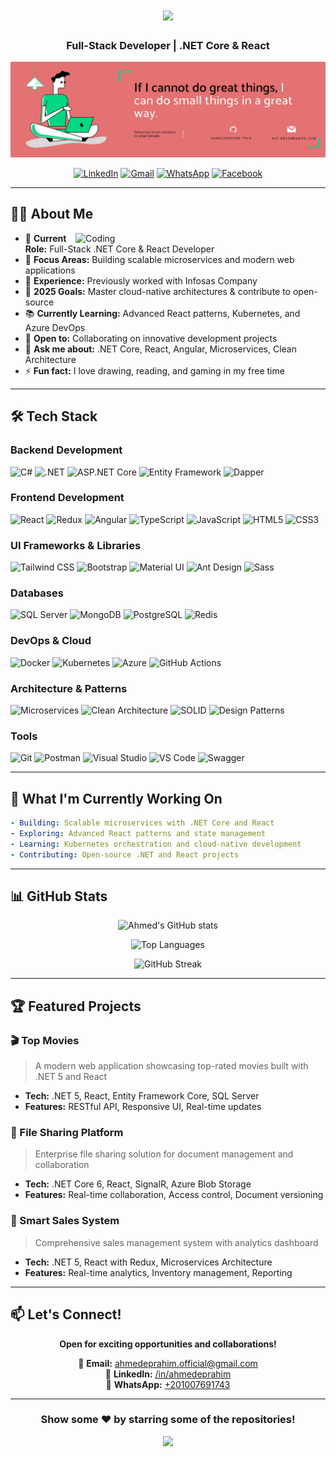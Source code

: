<h1 align="center"> 
  <img src="https://readme-typing-svg.herokuapp.com/?font=Righteous&size=35&center=true&vCenter=true&width=500&height=70&duration=4000&lines=Hi+There!+👋;+I'm+Ahmed+Eprahim!;Full-Stack+Developer!;.NET+Core+%26+React!" />
</h1>

<h3 align="center">
  Full-Stack Developer | .NET Core & React
</h3>

<div align="center">
  <img src ="./banner.png" />
</div>

<div align="center">
  
  [![LinkedIn](https://img.shields.io/badge/LinkedIn-0077B5?style=for-the-badge&logo=linkedin&logoColor=white)](https://www.linkedin.com/in/ahmedeprahim)
  [![Gmail](https://img.shields.io/badge/Gmail-D14836?style=for-the-badge&logo=gmail&logoColor=white)](mailto:ahmedeprahim.official@gmail.com)
  [![WhatsApp](https://img.shields.io/badge/WhatsApp-25D366?style=for-the-badge&logo=whatsapp&logoColor=white)](http://Wa.me/201007691743)
  [![Facebook](https://img.shields.io/badge/Facebook-1877F2?style=for-the-badge&logo=facebook&logoColor=white)](https://www.facebook.com/ahmedeprahima)
  
</div>

---

## 👨‍💻 About Me

<img align="right" alt="Coding" src="https://i.pinimg.com/originals/e8/f4/53/e8f453469a3ec97ecd354df465d73913.gif" width="400" />

- 🚀 **Current Role:** Full-Stack .NET Core & React Developer
- 🔭 **Focus Areas:** Building scalable microservices and modern web applications
- 💼 **Experience:** Previously worked with Infosas Company
- 🎯 **2025 Goals:** Master cloud-native architectures & contribute to open-source
- 📚 **Currently Learning:** Advanced React patterns, Kubernetes, and Azure DevOps
- 🤝 **Open to:** Collaborating on innovative development projects
- 💬 **Ask me about:** .NET Core, React, Angular, Microservices, Clean Architecture
- ⚡ **Fun fact:** I love drawing, reading, and gaming in my free time

---

## 🛠️ Tech Stack

### Backend Development
![C#](https://img.shields.io/badge/C%23-239120?style=for-the-badge&logo=c-sharp&logoColor=white)
![.NET](https://img.shields.io/badge/.NET-5C2D91?style=for-the-badge&logo=.net&logoColor=white)
![ASP.NET Core](https://img.shields.io/badge/ASP.NET_Core-512BD4?style=for-the-badge&logo=.net&logoColor=white)
![Entity Framework](https://img.shields.io/badge/Entity_Framework-512BD4?style=for-the-badge&logo=.net&logoColor=white)
![Dapper](https://img.shields.io/badge/Dapper-FF6B6B?style=for-the-badge&logo=.net&logoColor=white)

### Frontend Development
![React](https://img.shields.io/badge/React-20232A?style=for-the-badge&logo=react&logoColor=61DAFB)
![Redux](https://img.shields.io/badge/Redux-593D88?style=for-the-badge&logo=redux&logoColor=white)
![Angular](https://img.shields.io/badge/Angular-DD0031?style=for-the-badge&logo=angular&logoColor=white)
![TypeScript](https://img.shields.io/badge/TypeScript-007ACC?style=for-the-badge&logo=typescript&logoColor=white)
![JavaScript](https://img.shields.io/badge/JavaScript-F7DF1E?style=for-the-badge&logo=javascript&logoColor=black)
![HTML5](https://img.shields.io/badge/HTML5-E34F26?style=for-the-badge&logo=html5&logoColor=white)
![CSS3](https://img.shields.io/badge/CSS3-1572B6?style=for-the-badge&logo=css3&logoColor=white)

### UI Frameworks & Libraries
![Tailwind CSS](https://img.shields.io/badge/Tailwind_CSS-38B2AC?style=for-the-badge&logo=tailwind-css&logoColor=white)
![Bootstrap](https://img.shields.io/badge/Bootstrap-563D7C?style=for-the-badge&logo=bootstrap&logoColor=white)
![Material UI](https://img.shields.io/badge/Material--UI-0081CB?style=for-the-badge&logo=mui&logoColor=white)
![Ant Design](https://img.shields.io/badge/Ant_Design-0170FE?style=for-the-badge&logo=ant-design&logoColor=white)
![Sass](https://img.shields.io/badge/Sass-CC6699?style=for-the-badge&logo=sass&logoColor=white)

### Databases
![SQL Server](https://img.shields.io/badge/SQL_Server-CC2927?style=for-the-badge&logo=microsoft-sql-server&logoColor=white)
![MongoDB](https://img.shields.io/badge/MongoDB-47A248?style=for-the-badge&logo=mongodb&logoColor=white)
![PostgreSQL](https://img.shields.io/badge/PostgreSQL-316192?style=for-the-badge&logo=postgresql&logoColor=white)
![Redis](https://img.shields.io/badge/Redis-DC382D?style=for-the-badge&logo=redis&logoColor=white)

### DevOps & Cloud
![Docker](https://img.shields.io/badge/Docker-2496ED?style=for-the-badge&logo=docker&logoColor=white)
![Kubernetes](https://img.shields.io/badge/Kubernetes-326CE5?style=for-the-badge&logo=kubernetes&logoColor=white)
![Azure](https://img.shields.io/badge/Microsoft_Azure-0089D0?style=for-the-badge&logo=microsoft-azure&logoColor=white)
![GitHub Actions](https://img.shields.io/badge/GitHub_Actions-2088FF?style=for-the-badge&logo=github-actions&logoColor=white)

### Architecture & Patterns
![Microservices](https://img.shields.io/badge/Microservices-FF6F61?style=for-the-badge&logo=docker&logoColor=white)
![Clean Architecture](https://img.shields.io/badge/Clean_Architecture-4285F4?style=for-the-badge&logo=architecture&logoColor=white)
![SOLID](https://img.shields.io/badge/SOLID-FFA500?style=for-the-badge&logo=solid&logoColor=white)
![Design Patterns](https://img.shields.io/badge/Design_Patterns-8B4513?style=for-the-badge&logo=patterns&logoColor=white)

### Tools
![Git](https://img.shields.io/badge/Git-F05032?style=for-the-badge&logo=git&logoColor=white)
![Postman](https://img.shields.io/badge/Postman-FF6C37?style=for-the-badge&logo=postman&logoColor=white)
![Visual Studio](https://img.shields.io/badge/Visual_Studio-5C2D91?style=for-the-badge&logo=visual-studio&logoColor=white)
![VS Code](https://img.shields.io/badge/VS_Code-007ACC?style=for-the-badge&logo=visual-studio-code&logoColor=white)
![Swagger](https://img.shields.io/badge/Swagger-85EA2D?style=for-the-badge&logo=swagger&logoColor=black)

---

## 🚀 What I'm Currently Working On

```yaml
- Building: Scalable microservices with .NET Core and React
- Exploring: Advanced React patterns and state management
- Learning: Kubernetes orchestration and cloud-native development
- Contributing: Open-source .NET and React projects
```

---

## 📊 GitHub Stats

<div align="center">
  
  ![Ahmed's GitHub stats](https://github-readme-stats.vercel.app/api?username=AhmedIbrahim-tech&theme=tokyonight&show_icons=true&hide_border=true&count_private=true)
  
  ![Top Languages](https://github-readme-stats.vercel.app/api/top-langs/?username=AhmedIbrahim-tech&theme=tokyonight&show_icons=true&hide_border=true&layout=compact)
  
  ![GitHub Streak](https://github-readme-streak-stats.herokuapp.com/?user=AhmedIbrahim-tech&theme=tokyonight&hide_border=true)
  
</div>

---

## 🏆 Featured Projects

### 🎬 Top Movies
> A modern web application showcasing top-rated movies built with .NET 5 and React
- **Tech:** .NET 5, React, Entity Framework Core, SQL Server
- **Features:** RESTful API, Responsive UI, Real-time updates

### 📁 File Sharing Platform
> Enterprise file sharing solution for document management and collaboration
- **Tech:** .NET Core 6, React, SignalR, Azure Blob Storage
- **Features:** Real-time collaboration, Access control, Document versioning

### 💼 Smart Sales System
> Comprehensive sales management system with analytics dashboard
- **Tech:** .NET 5, React with Redux, Microservices Architecture
- **Features:** Real-time analytics, Inventory management, Reporting

---

## 📫 Let's Connect!

<div align="center">
  
  **Open for exciting opportunities and collaborations!**
  
  📧 **Email:** ahmedeprahim.official@gmail.com  
  💼 **LinkedIn:** [/in/ahmedeprahim](https://www.linkedin.com/in/ahmedeprahim)  
  📱 **WhatsApp:** [+201007691743](http://Wa.me/201007691743)
  
</div>

---

<div align="center">
  
  ### Show some ❤️ by starring some of the repositories!
  
  ![](https://komarev.com/ghpvc/?username=AhmedIbrahim-tech&color=brightgreen)
  
</div>
